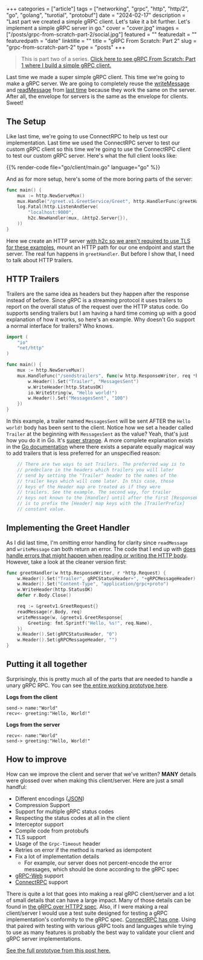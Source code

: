 +++
categories = ["article"]
tags = ["networking", "grpc", "http", "http/2", "go", "golang", "turotial", "protobuf"]
date = "2024-02-17"
description = "Last part we created a simple gRPC client. Let's take it a bit further. Let's implement a simple gRPC server in go."
cover = "cover.jpg"
images = ["/posts/grpc-from-scratch-part-2/social.jpg"]
featured = ""
featuredalt = ""
featuredpath = "date"
linktitle = ""
title = "gRPC From Scratch: Part 2"
slug = "grpc-from-scratch-part-2"
type = "posts"
+++

> This is part two of a series. [Click here to see gRPC From Scratch: Part 1 where I build a simple gRPC client.](/posts/grpc-from-scratch)

Last time we made a super simple gRPC client. This time we're going to make a gRPC server. We are going to completely reuse the [writeMessage](/posts/grpc-from-scratch#encoding-the-request) and [readMessage](/posts/grpc-from-scratch#decoding-the-response) from [last time](https://sudorandom.dev/posts/grpc-from-scratch/) because they work the same on the server. After all, the envelope for servers is the same as the envelope for clients. Sweet!

## The Setup
Like last time, we're going to use ConnectRPC to help us test our implementation. Last time we used the ConnectRPC server to test our custom gRPC client so this time we're going to use the ConnectRPC client to test our custom gRPC server. Here's what the full client looks like:

{{% render-code file="go/client/main.go" language="go" %}}

And as for more setup, here's some of the more boring parts of the server:

```go
func main() {
	mux := http.NewServeMux()
	mux.Handle("/greet.v1.GreetService/Greet", http.HandlerFunc(greetHandler))
	log.Fatal(http.ListenAndServe(
		"localhost:9000",
		h2c.NewHandler(mux, &http2.Server{}),
	))
}
```
Here we create an HTTP server [with h2c so we aren't required to use TLS for these examples](https://connectrpc.com/docs/go/deployment/#h2c), mount an HTTP path for our one endpoint and start the server. The real fun happens in `greetHandler`. But before I show that, I need to talk about HTTP trailers.

## HTTP Trailers
Trailers are the same idea as headers but they happen after the response instead of before. Since gRPC is a streaming protocol it uses trailers to report on the overall status of the request over the HTTP status code. Go supports sending trailers but I am having a hard time coming up with a good explanation of how it works, so here's an example. Why doesn't Go support a normal interface for trailers? Who knows.

```go
import (
	"io"
	"net/http"
)

func main() {
	mux := http.NewServeMux()
	mux.HandleFunc("/sendstrailers", func(w http.ResponseWriter, req *http.Request) {
		w.Header().Set("Trailer", "MessagesSent")
		w.WriteHeader(http.StatusOK)
        io.WriteString(w, "Hello world!")
		w.Header().Set("MessagesSent", "100")
	})
}
```

In this example, a trailer named `MessagesSent` will be sent AFTER the `Hello world!` body has been sent to the client. Notice how we set a header called `Trailer` at the beginning with `MessagesSent` as the value? Yeah, that's just how you do it in Go. It's [super strange](https://pkg.go.dev/net/http#example-ResponseWriter-Trailers). A more complete explanation exists in the [Go documentation](https://pkg.go.dev/net/http#ResponseWriter) where there exists a separate equally magical way to add trailers that is less preferred for an unspecified reason:

```go
	// There are two ways to set Trailers. The preferred way is to
	// predeclare in the headers which trailers you will later
	// send by setting the "Trailer" header to the names of the
	// trailer keys which will come later. In this case, those
	// keys of the Header map are treated as if they were
	// trailers. See the example. The second way, for trailer
	// keys not known to the [Handler] until after the first [ResponseWriter.Write],
	// is to prefix the [Header] map keys with the [TrailerPrefix]
	// constant value.
```

## Implementing the Greet Handler
As I did last time, I'm omitting error handling for clarity since `readMessage` and `writeMessage` can both return an error. The code that I end up with [does handle errors that might happen when reading or writing the HTTP body](https://github.com/sudorandom/sudorandom.dev/tree/main/content/posts/2024-02-17_grpc-from-scratch-part-2/go/server/main.go). However, take a look at the cleaner version first:

```go
func greetHandler(w http.ResponseWriter, r *http.Request) {
	w.Header().Set("Trailer", gRPCStatusHeader+", "+gRPCMessageHeader)
	w.Header().Set("Content-Type", "application/grpc+proto")
	w.WriteHeader(http.StatusOK)
	defer r.Body.Close()

	req := &greetv1.GreetRequest{}
	readMessage(r.Body, req)
	writeMessage(w, &greetv1.GreetResponse{
		Greeting: fmt.Sprintf("Hello, %s!", req.Name),
	})
	w.Header().Set(gRPCStatusHeader, "0")
	w.Header().Set(gRPCMessageHeader, "")
}
```

## Putting it all together
Surprisingly, this is pretty much all of the parts that are needed to handle a unary gRPC RPC. You can see [the entire working prototype here](https://github.com/sudorandom/sudorandom.dev/tree/main/content/posts/2024-02-17_grpc-from-scratch-part-2/go).

**Logs from the client**

```text
send-> name:"World"
recv<- greeting:"Hello, World!"
```

**Logs from the server**

```text
recv<- name:"World"
send-> greeting:"Hello, World!"
```

## How to improve
How can we improve the client and server that we've written? **MANY** details were glossed over when making this client/server. Here are just a small handful:

- Different encodings ([JSON](https://protobuf.dev/programming-guides/proto3/#json))
- Compression Support
- Support for multiple gRPC status codes
- Respecting the status codes at all in the client
- Interceptor support
- Compile code from protobufs
- TLS support
- Usage of the `Grpc-Timeout` header
- Retries on error if the method is marked as idempotent
- Fix a lot of implementation details
  - For example, our server does not percent-encode the error messages, which should be done according to the gRPC spec
- [gRPC-Web](https://github.com/grpc/grpc/blob/master/doc/PROTOCOL-WEB.md) support
- [ConnectRPC](https://connectrpc.com/docs/protocol/) support

There is quite a lot that goes into making a real gRPC client/server and a lot of small details that can have a large impact. Many of those details can be found in [the gRPC over HTTP2 spec](https://github.com/grpc/grpc/blob/master/doc/PROTOCOL-HTTP2.md). Also, if I were making a real client/server I would use a test suite designed for testing a gRPC implementation's conformity to the gRPC spec. [ConnectRPC has one](https://github.com/connectrpc/conformance). Using that paired with testing with various gRPC tools and languages while trying to use as many features is probably the best way to validate your client and gRPC server implementations.

[See the full prototype from this post here.](https://github.com/sudorandom/sudorandom.dev/tree/main/content/posts/2024-02-17_grpc-from-scratch-part-2/go)
